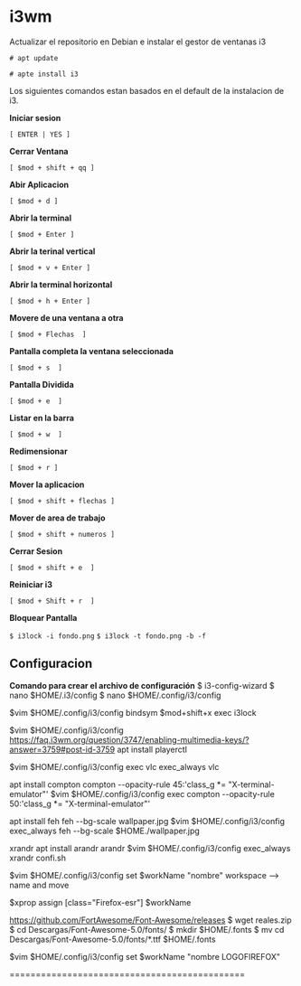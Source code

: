 # i3wm


Actualizar el repositorio en Debian e instalar el gestor de ventanas i3

```# apt update```

```# apte install i3```


Los siguientes comandos estan basados en el default de la instalacion de i3.


__Iniciar sesion__

```[ ENTER | YES ]```


__Cerrar Ventana__

```[ $mod + shift + qq ]```


__Abir Aplicacion__

```[ $mod + d ]```


__Abrir la terminal__

```[ $mod + Enter ]```


__Abrir la terinal vertical__

```[ $mod + v + Enter ]```


__Abrir la terminal horizontal__

```[ $mod + h + Enter ]```


__Movere de una ventana a otra__

```[ $mod + Flechas  ]```


__Pantalla completa la ventana seleccionada__

```[ $mod + s  ]```


__Pantalla Dividida__

```[ $mod + e  ]```


__Listar en la barra__

```[ $mod + w  ]```

__Redimensionar__

```[ $mod + r ]```


__Mover la aplicacion__

```[ $mod + shift + flechas ]```

__Mover de area de trabajo__

```[ $mod + shift + numeros ]```


__Cerrar Sesion__

```[ $mod + shift + e  ]```


__Reiniciar i3__

```[ $mod + Shift + r  ]```


__Bloquear Pantalla__

```$ i3lock -i fondo.png```
```$ i3lock -t fondo.png -b -f```

## Configuracion

__Comando para crear el archivo de configuración__
$ i3-config-wizard
$ nano $HOME/.i3/config
$ nano $HOME/.config/i3/config

$vim $HOME/.config/i3/config
bindsym $mod+shift+x exec i3lock


$vim $HOME/.config/i3/config
https://faq.i3wm.org/question/3747/enabling-multimedia-keys/?answer=3759#post-id-3759
apt install playerctl


$vim $HOME/.config/i3/config
exec vlc
exec_always vlc


apt install compton
compton --opacity-rule 45:'class_g *= "X-terminal-emulator"'
$vim $HOME/.config/i3/config
exec compton --opacity-rule 50:'class_g *= "X-terminal-emulator"'


apt install feh
feh --bg-scale wallpaper.jpg
$vim $HOME/.config/i3/config
exec_always feh --bg-scale $HOME./wallpaper.jpg


xrandr
apt install arandr
arandr
$vim $HOME/.config/i3/config
exec_always xrandr confi.sh


$vim $HOME/.config/i3/config
set $workName "nombre"
workspace --> name and move

$xprop
assign [class="Firefox-esr"] $workName



https://github.com/FortAwesome/Font-Awesome/releases
$ wget reales.zip
$ cd Descargas/Font-Awesome-5.0/fonts/
$ mkdir $HOME/.fonts
$ mv cd Descargas/Font-Awesome-5.0/fonts/*.ttf  $HOME/.fonts


$vim $HOME/.config/i3/config
set $workName "nombre LOGOFIREFOX"


=============================================


